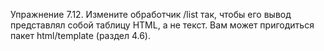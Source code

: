 Упражнение 7.12. Измените обработчик /list так, чтобы его вывод представлял собой таблицу HTML, а не текст. Вам может пригодиться пакет html/template (раздел 4.6).